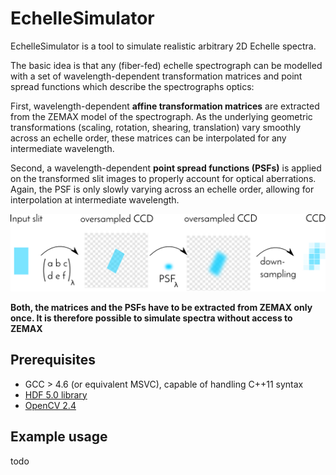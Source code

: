 # EchelleSimulator

EchelleSimulator is a tool to simulate realistic arbitrary 2D Echelle spectra. 


The basic idea is that any (fiber-fed) echelle spectrograph can be modelled with a set of wavelength-dependent transformation matrices and point spread functions which describe the spectrographs optics:

First, wavelength-dependent **affine transformation matrices** are extracted from the ZEMAX model of the spectrograph. As the underlying geometric transformations (scaling, rotation, shearing, translation) vary smoothly across an echelle order, these matrices can be interpolated for any intermediate wavelength.

Second, a wavelength-dependent **point spread functions (PSFs)** is applied on the transformed slit images to properly account for optical aberrations. Again, the PSF is only slowly varying across an echelle order, allowing for interpolation at intermediate wavelength.

![Echelle simulation](https://github.com/Stuermer/EchelleSimulator/blob/master/doc/intro.png "Echelle simulation")

**Both, the matrices and the PSFs have to be extracted from ZEMAX only once. It is therefore possible to simulate spectra without access to ZEMAX**


## Prerequisites
 * GCC > 4.6 (or equivalent MSVC), capable of handling C++11 syntax
 * [HDF 5.0 library](https://www.hdfgroup.org/hdf5/)
 * [OpenCV 2.4](http://opencv.org/)
 
## Example usage
  todo
 

